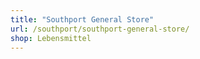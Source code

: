 ```yaml
---
title: "Southport General Store"
url: /southport/southport-general-store/
shop: Lebensmittel
---
```

